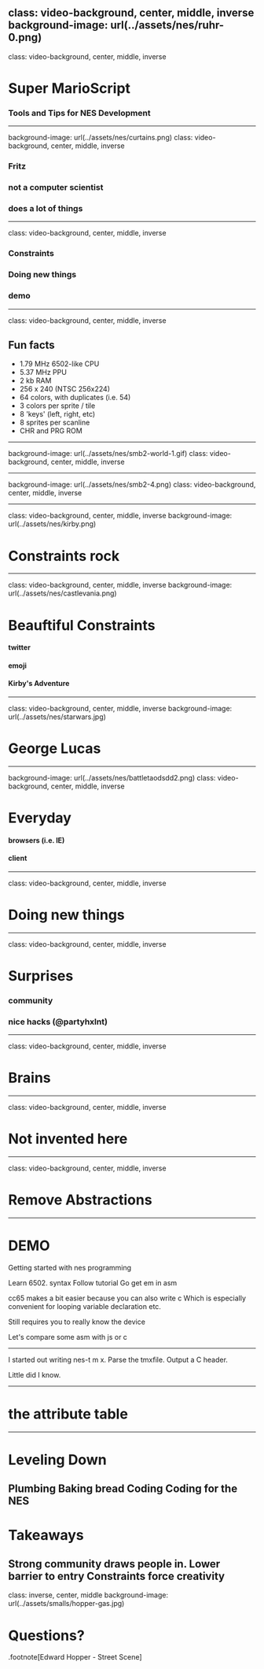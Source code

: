 

class: video-background, center, middle, inverse
background-image: url(../assets/nes/ruhr-0.png)
---
class: video-background, center, middle, inverse
# Super MarioScript

### Tools and Tips for NES Development
---
background-image: url(../assets/nes/curtains.png)
class: video-background, center, middle, inverse

### Fritz
### not a computer scientist
### does a lot of things
---
class: video-background, center, middle, inverse
### Constraints
### Doing new things
### demo
---
class: video-background, center, middle, inverse
## Fun facts
* 1.79 MHz 6502-like CPU
* 5.37 MHz PPU
* 2 kb RAM
* 256 x 240 (NTSC 256x224)
* 64 colors, with duplicates (i.e. 54)
* 3 colors per sprite / tile
* 8 'keys' (left, right, etc)
* 8 sprites per scanline
* CHR and PRG ROM

---
background-image: url(../assets/nes/smb2-world-1.gif)
class: video-background, center, middle, inverse

---
background-image: url(../assets/nes/smb2-4.png)
class: video-background, center, middle, inverse

---
class: video-background, center, middle, inverse
background-image: url(../assets/nes/kirby.png)
#  
#  
#  
# Constraints rock

---
class: video-background, center, middle, inverse
background-image: url(../assets/nes/castlevania.png)

# Beauftiful Constraints

#### twitter
#### emoji
#### Kirby's Adventure
---
class: video-background, center, middle, inverse
background-image: url(../assets/nes/starwars.jpg)
# George Lucas

---
background-image: url(../assets/nes/battletaodsdd2.png)
class: video-background, center, middle, inverse
# Everyday

#### browsers (i.e. IE)
#### client
---
class: video-background, center, middle, inverse
# Doing new things

---
class: video-background, center, middle, inverse
# Surprises

### community
### nice hacks (@partyhxlnt)
---
class: video-background, center, middle, inverse
# Brains
---
class: video-background, center, middle, inverse
# Not invented here
---
class: video-background, center, middle, inverse
#  Remove Abstractions
---
# DEMO
Getting started with nes programming

Learn 6502. syntax
Follow tutorial
Go get em in asm

cc65 makes a bit easier because you can
also write c
Which is especially convenient for looping variable
declaration etc.

Still requires you to really know the device

Let's compare some asm with js or c

---

I started out writing nes-t m x.
Parse the tmxfile. Output a C header.

Little did I know.

---
# the attribute table
---
# Leveling Down
Plumbing
Baking bread
Coding
Coding for the NES
---
# Takeaways
Strong community draws people in.
Lower barrier to entry
Constraints force creativity
---
class: inverse, center, middle
background-image: url(../assets/smalls/hopper-gas.jpg)
# Questions?

<a href="mailto:fritz.vandeventer@nelen-schuurmans.nl"><i class="fa fa-envelope fa-4x"></i></a>
          <a href="http://github.com/fritzvd"><i class="fa fa-github fa-4x"></i></a>
          <a href="http://twitter.com/fritzvd"><i class="fa fa-twitter fa-4x"></i></a>
          <a href="http://nl.linkedin.com/in/fritzvd"><i class="fa fa-linkedin fa-4x"></i></a>
.footnote[Edward Hopper - Street Scene]
